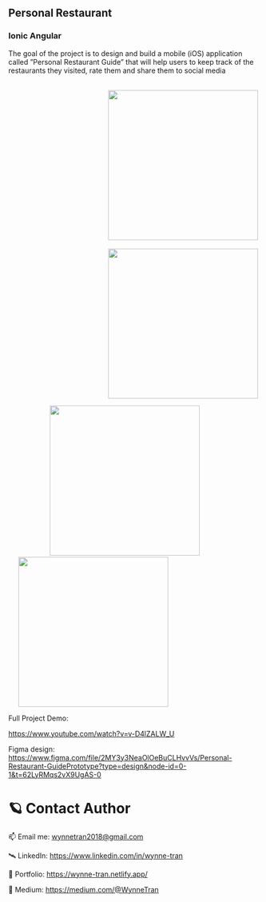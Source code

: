 ## Personal Restaurant

### Ionic Angular

The goal of the project is to design and build a mobile (iOS) application called ”Personal Restaurant Guide” that will help users to keep track of the restaurants they visited, rate them and share them to social media

&ensp;&ensp;&ensp;&ensp;&ensp;&ensp;&ensp;&ensp;&ensp;<img src="https://user-images.githubusercontent.com/63073395/207463185-0d5ea951-c5e0-41f8-94ae-1a1ad8e6a63a.png" width="300" style="padding-left:200px" /> &ensp;&ensp;&ensp;&ensp;&ensp;&ensp; <img src="https://user-images.githubusercontent.com/63073395/207463279-c0b44f0e-0b34-458c-9e13-f112fff5d046.png" width="300" style="padding-left:200px" />

&ensp;&ensp;&ensp;&ensp;&ensp;&ensp;&ensp;&ensp;&ensp;<img src="https://user-images.githubusercontent.com/63073395/207463307-efeeea54-f481-4508-aba1-966af0e0b637.png" width="300" style="padding-left:20px" /> &ensp;&ensp;&ensp;&ensp;&ensp;&ensp; <img src="https://user-images.githubusercontent.com/63073395/207463346-9657ea9d-8497-4aba-be23-dd9712aebb43.png" width="300" style="padding-left:20px" />

Full Project Demo: 

https://www.youtube.com/watch?v=v-D4lZALW_U

Figma design:
https://www.figma.com/file/2MY3y3NeaOlOeBuCLHvvVs/Personal-Restaurant-GuidePrototype?type=design&node-id=0-1&t=62LyRMqs2vX9UgAS-0

              
# 🪐 Contact Author

📫 Email me: wynnetran2018@gmail.com

🛰 LinkedIn: https://www.linkedin.com/in/wynne-tran

🌈 Portfolio: https://wynne-tran.netlify.app/

📝 Medium: https://medium.com/@WynneTran

